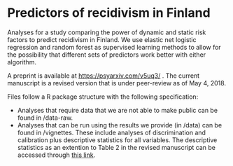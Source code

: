 # Predictors of recidivism in Finland
Analyses for a study comparing the power of dynamic and static risk factors to predict recidivism in Finland. We use elastic net logistic regression and random forest as supervised learning methods to allow for the possibility that different sets of predictors work better with either algorithm. 

A preprint is available at https://psyarxiv.com/v5uq3/ . The current manuscript is a revised version that is under peer-review as of May 4, 2018.

Files follow a R package structure with the following specification:

* Analyses that require data that we are not able to make public can be found in /data-raw.
* Analyses that can be run using the results we provide (in /data) can be found in /vignettes. These include analyses of discrimination and calibration plus descriptive statistics for all variables. The descriptive statistics as an extention to Table 2 in the revised manuscript can be accessed through [this link](vignettes/descriptive_statistics.md).


